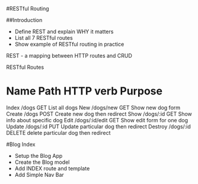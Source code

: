 #RESTful Routing

##Introduction
*   Define REST and explain WHY it matters
*   List all 7 RESTful routes
*   Show example of RESTful routing in practice

REST - a mapping between HTTP routes and CRUD

RESTful Routes

Name        Path            HTTP verb       Purpose
=============================================================
Index       /dogs           GET             List all dogs
New         /dogs/new       GET             Show new dog form
Create      /dogs           POST            Create new dog
                                            then redirect
Show        /dogs/:id       GET             Show info about 
                                            specific dog
Edit        /dogs/:id/edit  GET             Show edit form 
                                            for one dog
Update      /dogs/:id       PUT             Update                                                       particular dog
                                            then redirect
Destroy     /dogs/:id       DELETE          delete
                                            particular dog
                                            then redirect


#Blog Index
*   Setup the Blog App
*   Create the Blog model
*   Add INDEX route and template
*   Add Simple Nav Bar